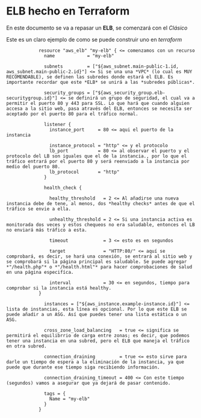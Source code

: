 #                   ELB hecho en Terraform

En este documento se va a repasar un **ELB**, se comenzará con el *Clásico*

Este es un claro ejemplo de como se puede construir uno en *terraform*

                resource "aws_elb" "my-elb" { <= comenzamos con un recurso
                  name            = "my-elb"
                
                  subnets         = ["${aws_subnet.main-public-1.id, aws_subnet.main-public-2.id}"] <= Si se una una *VPC* (lo cual es MUY RECOMENDABLE), se definen las subredes donde estará el ELB. Es importante recordar que este *ELB* se unirá a las *subredes públicas*.
                
                  security_groups = ["${aws_security_group.elb-securitygroup.id}"] <= se definirá un grupo de seguridad, el cual va a permitir el puerto 80 y 443 para SSL. Lo que hará que cuando alguien accesa a la sitio web, pasa através del ELB, entonces se necesita ser aceptado por el puerto 80 para el tráfico normal.
                
                  listener {
                    instance_port     = 80 <= aqui el puerto de la instancia
                    
                    instance_protocol = "http" <= y el protocolo
                    lb_port           = 80 <= al observar el puerto y el protocolo del LB son iguales que el de la instancia., por lo que el tráfico entrará por el puerto 80 y será reenviado a la instancia por medio del puerto 80. 
                    lb_protocol       = "http"
                  }

                  health_check { 

                    healthy_threshold   = 2 <= Al añadirse una nueva instancia debe de tene, al menos, dos *healthy checks* antes de que el tráfico se envie a ella.

                    unhealthy_threshold = 2 <= Si una instancia activa es monitorada dos veces y estos chequeos no era saludable, entonces el LB no enviará más tráfico a esta.
                    
                    timeout             = 3 <= esto es en segundos
                    
                    target              = "HTTP:80/" <= aquí se comprobará, es decir, se hará una conexión, se entrará al sitio web y se comprobará si la página principal es saludable. Se puede agregar *"/health.php"* o *"/health.html"* para hacer comprobaciones de salud en una página especifíca.
                    
                    interval            = 30 <= en segundos, tiempo para comprobar si la instancia está healthy.
                }

                  instances = ["${aws_instance.example-instance.id}"] <= lista de instancias, esta línea es opcional. Por lo que este ELB se puede añadir a un ASG. Así que puedes tener una lista estática o un ASG.
                
                  cross_zone_load_balancing   = true <= significa se permitirá el equilibrrio de carga entre zonas; es decir, que podemos tener una instancia en una subred, pero el ELB que maneja el tráfico en otra subred. 
                
                  connection_draining         = true <= esto sirve para darle un tiempo de espera a la eliminación de la instancia, ya que puede que durante ese tiempo siga recibiendo información.
                
                  connection_draining_timeout = 400 <= Con este tiempo (segundos) vamos a asegurar que ya dejará de pasar contenido.
                
                  tags = {
                    Name = "my-elb"
                  }
                }